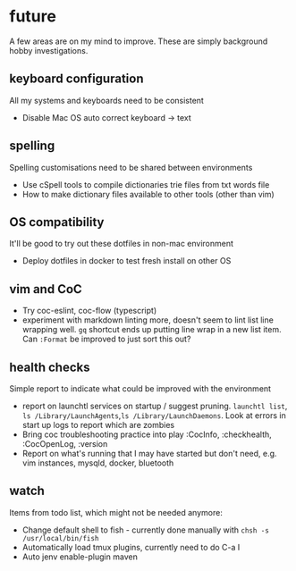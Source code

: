 # future

A few areas are on my mind to improve. These are simply background hobby
investigations.

## keyboard configuration

All my systems and keyboards need to be consistent

- Disable Mac OS auto correct keyboard -> text

## spelling

Spelling customisations need to be shared between environments

- Use cSpell tools to compile dictionaries trie files from txt words file
- How to make dictionary files available to other tools (other than vim)

## OS compatibility

It'll be good to try out these dotfiles in non-mac environment

- Deploy dotfiles in docker to test fresh install on other OS

## vim and CoC

- Try coc-eslint, coc-flow (typescript)
- experiment with markdown linting more, doesn't seem to lint list line wrapping
  well. `gq` shortcut ends up putting line wrap in a new list item. Can
  `:Format` be improved to just sort this out?

## health checks

Simple report to indicate what could be improved with the environment

- report on launchtl services on startup / suggest pruning. `launchtl list`, `ls
  /Library/LaunchAgents`,`ls /Library/LaunchDaemons`. Look at errors in start up
  logs to report which are zombies
- Bring coc troubleshooting practice into play :CocInfo, :checkhealth,
  :CocOpenLog, :version
- Report on what's running that I may have started but don't need, e.g.  vim
  instances, mysqld, docker, bluetooth

## watch

Items from todo list, which might not be needed anymore:

- Change default shell to fish - currently done manually with `chsh -s
  /usr/local/bin/fish`
- Automatically load tmux plugins, currently need to do C-a I
- Auto jenv enable-plugin maven
